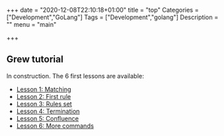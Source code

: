 +++
date = "2020-12-08T22:10:18+01:00"
title = "top"
Categories = ["Development","GoLang"]
Tags = ["Development","golang"]
Description = ""
menu = "main"

+++

## Grew tutorial

In construction. The 6 first lessons are available:

 * [Lesson 1: Matching](../01_matching)
 * [Lesson 2: First rule](../02_first_rule)
 * [Lesson 3: Rules set](../03_rules_set)
 * [Lesson 4: Termination](../04_terminaison)
 * [Lesson 5: Confluence](../05_confluence)
 * [Lesson 6: More commands](../06_more_commands)

